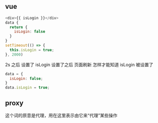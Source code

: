 ## vue

```js
<div>{{ isLogin }}</div>
data {
  return {
    isLogin: false
  }
}
setTimeout(() => {
  this.isLogin = true;
}, 2000)
```

2s 之后 设置了 isLogin
设置了之后 页面刷新
怎样才能知道 isLogin 被设置了

```js
data = {
  isLogin: false;
}
data.isLogin = true;
```
## proxy
这个词的原意是代理，用在这里表示由它来“代理”某些操作
